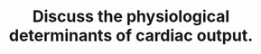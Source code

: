 ---
title: "Discuss the physiological determinants of cardiac output."
entityType: SAQ
exam: PEX
college: CICM
year: 2021
sitting: B
question: 3
passRate: 65
EC_expectedDomains:
- "Although the pass rate for this question was reasonably high the examiners commented on a lack of detailed knowledge within most answers for such a core component of our daily practice."
EC_errorsCommon:
- "Several candidates failed to provide a normal value and only few provided anything other than 5l/min. There was a general lack of detail, and at times, some confusion about the Frank Starling effect. Most candidates outlined the major determinants of stroke volume, although many were light on the determinants of each or incorporated incorrect facts. Several candidates did not mention HR as a determinant of CO."
---